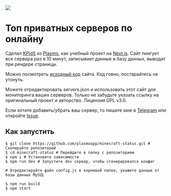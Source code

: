 ![](https://imgur.com/Qoj7dbO.png)

# Топ приватных серверов по онлайну

<p className="text_16">Сделал <a href="https://t.me/kpidsch" target="_blank">KPidS</a> из <a href="https://">Plasmo</a>, как учебный проект на <a href="https://Nextjs.org/" target="_blank">Next.js</a>. Сайт пингует все сервера раз в 10 минут, записывает данные в базу данных, выводит при рендере страницы.</p>

<p className="text_16">Можно посмотреть <a href="https://github.com/plasmoapp/minecraft-status" target="_blank">исходный код</a> сайта. Код говно, постарайтесь не утонуть.</p>

<p className="text_16">Можете отредактировать servers.json и использовать этот сайт для мониторинга ваших серверов. Только не забудьте указать ссылку на оригинальный проект и авторство. Лицензия GPL v3.0.</p>

<p className="text_16">Если хотите добавить/убрать ваш сервер, то пишите мне в <a href="https://t.me/kpids" target="_blank">Telegram</a> или откройте <a href="https://github.com/plasmoapp/minecraft-status/issues" target="_blank">Issue</a>.</p>

## Как запустить

```shell
$ git clone https://github.com/plasmoapp/minecraft-status.git # Скопируйте репозиторий
$ cd minecraft-status # Перейдите в папку с репозиторием
$ npm i # Установите зависимости
$ npm run dev # Запустите dev сервер, чтобы сгенерировался конфиг

# Отредактируйте файл config.js в корневой папке, укажите данные от базы данных MySQL

$ npm run build 
$ npm start
```
